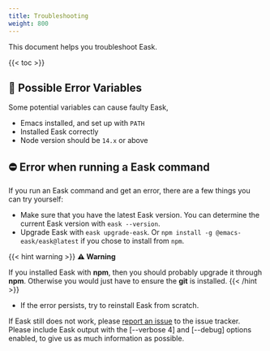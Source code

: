 ```yaml
---
title: Troubleshooting
weight: 800
---
```


This document helps you troubleshoot Eask.

{{< toc >}}

## 🚩 Possible Error Variables

Some potential variables can cause faulty Eask,

* Emacs installed, and set up with `PATH`
* Installed Eask correctly
* Node version should be `14.x` or above

## ⛔️ Error when running a Eask command

If you run an Eask command and get an error, there are a few things you can try
yourself:

* Make sure that you have the latest Eask version. You can determine the current
Eask version with `eask --version`.
* Upgrade Eask with `eask upgrade-eask`. Or `npm install -g @emacs-eask/eask@latest`
if you chose to install from `npm`.

{{< hint warning >}}
**⚠ Warning**

If you installed Eask with **npm**, then you should probably upgrade it through 
**npm**. Otherwise you would just have to ensure the **git** is installed.
{{< /hint >}}

* If the error persists, try to reinstall Eask from scratch.

If Eask still does not work, please [report an issue](https://github.com/emacs-eask/eask/issues/new)
to the issue tracker.
Please include Eask output with the [--verbose 4] and [--debug] options enabled,
to give us as much information as possible.
